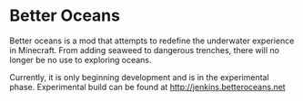 # Better Oceans #

Better oceans is a mod that attempts to redefine the underwater experience in Minecraft. From adding seaweed to dangerous trenches, there will no longer be no use to exploring oceans.

Currently, it is only beginning development and is in the experimental phase. Experimental build can be found at http://jenkins.betteroceans.net
